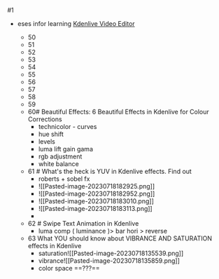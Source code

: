 #1
- eses infor learning
	[Kdenlive Video Editor](https://youtube.com/playlist?list=PLqlTgdmIZxTs0A_cq6SyehAH5pUCe8X2E)
	
	- 50
	- 51
	- 52
	- 53
	- 54
	- 55
	- 56
	- 57
	- 58
	- 59
	- 60# Beautiful Effects: 6 Beautiful Effects in Kdenlive for Colour Corrections
		- technicolor - curves
		- hue shift
		- levels
		- luma lift gain gama
		- rgb adjustment
		- white balance
	- 61 # What's the heck is YUV in Kdenlive effects. Find out
		- roberts + sobel fx
		- ![[Pasted-image-20230718182925.png]]
		- ![[Pasted-image-20230718182952.png]]
		- ![[Pasted-image-20230718183010.png]]
		- ![[Pasted-image-20230718183113.png]]
		- 
	- 62 # Swipe Text Animation in Kdenlive
		- luma comp ( luminance )> bar hori > reverse
	- 63 What YOU should know about VIBRANCE AND SATURATION effects in Kdenlive
		- saturation![[Pasted-image-20230718135539.png]]
		- vibrance![[Pasted-image-20230718135859.png]]
		- color space ==???==